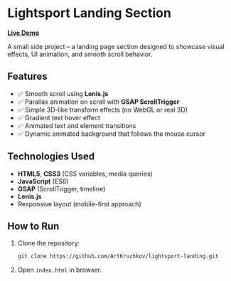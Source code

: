 # Lightsport Landing Section

**[Live Demo](https://artkruzhkov.github.io/LightSport/)** 

A small side project – a landing page section designed to showcase visual effects, UI animation, and smooth scroll behavior.

## Features

- ✅ Smooth scroll using **Lenis.js**
- ✅ Parallax animation on scroll with **GSAP ScrollTrigger**
- ✅ Simple 3D-like transform effects (no WebGL or real 3D)
- ✅ Gradient text hover effect
- ✅ Animated text and element transitions
- ✅ Dynamic animated background that follows the mouse cursor

## Technologies Used

- **HTML5**, **CSS3** (CSS variables, media queries)
- **JavaScript** (ES6)
- **GSAP** (ScrollTrigger, timeline)
- **Lenis.js**
- Responsive layout (mobile-first approach)


## How to Run

1. Clone the repository:
   ```bash
   git clone https://github.com/ArtKruzhkov/lightsport-landing.git
2. Open `index.html` in browser.
